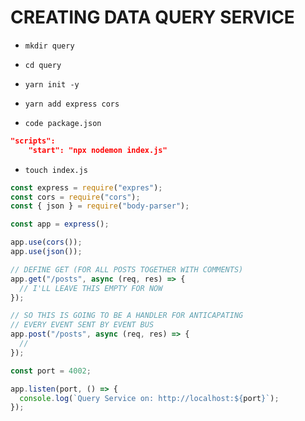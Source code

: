 # CREATING DATA QUERY SERVICE

- `mkdir query`

- `cd query`

- `yarn init -y`

- `yarn add express cors`

- `code package.json`

```json
"scripts":
    "start": "npx nodemon index.js"
```

- `touch index.js`

```js
const express = require("expres");
const cors = require("cors");
const { json } = require("body-parser");

const app = express();

app.use(cors());
app.use(json());

// DEFINE GET (FOR ALL POSTS TOGETHER WITH COMMENTS)
app.get("/posts", async (req, res) => {
  // I'LL LEAVE THIS EMPTY FOR NOW
});

// SO THIS IS GOING TO BE A HANDLER FOR ANTICAPATING
// EVERY EVENT SENT BY EVENT BUS
app.post("/posts", async (req, res) => {
  //
});

const port = 4002;

app.listen(port, () => {
  console.log(`Query Service on: http://localhost:${port}`);
});
```

